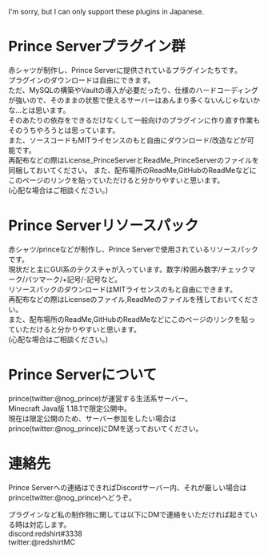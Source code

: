 I'm sorry, but I can only support these plugins in Japanese.
# Prince Serverプラグイン群
赤シャツが制作し、Prince Serverに提供されているプラグインたちです。  
プラグインのダウンロードは自由にできます。  
ただ、MySQLの構築やVaultの導入が必要だったり、仕様のハードコーディングが強いので、そのままの状態で使えるサーバーはあんまり多くないんじゃないかな...とは思います。  
そのあたりの依存をできるだけなくして一般向けのプラグインに作り直す作業もそのうちやろうとは思っています。  
また、ソースコードもMITライセンスのもと自由にダウンロード/改造などが可能です。  
再配布などの際はLicense_PrinceServerとReadMe_PrinceServerのファイルを同梱しておいてください。
また、配布場所のReadMe,GitHubのReadMeなどにこのページのリンクを貼っていただけると分かりやすいと思います。  
(心配な場合はご相談ください。)

# Prince Serverリソースパック
赤シャツ/princeなどが制作し、Prince Serverで使用されているリソースパックです。  
現状だと主にGUI系のテクスチャが入っています。数字/枠囲み数字/チェックマーク/バツマーク/+記号/-記号など。  
リソースパックのダウンロードはMITライセンスのもと自由にできます。  
再配布などの際はLicenseのファイル,ReadMeのファイルを残しておいてください。  
また、配布場所のReadMe,GitHubのReadMeなどにこのページのリンクを貼っていただけると分かりやすいと思います。  
(心配な場合はご相談ください。)

# Prince Serverについて
prince(twitter:@nog_prince)が運営する生活系サーバー。  
Minecraft Java版 1.18.1で限定公開中。  
現在は限定公開のため、サーバー参加をしたい場合はprince(twitter:@nog_prince)にDMを送っておいてください。  

# 連絡先
Prince Serverへの連絡はできればDiscordサーバー内、それが厳しい場合はprince(twitter:@nog_prince)へどうぞ。  

プラグインなど私の制作物に関しては以下にDMで連絡をいただければ起きている時は対応します。  
discord:redshirt#3338  
twitter:@redshirtMC  
